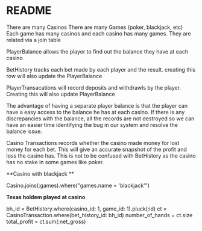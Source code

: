 # README


There are many Casinos
There are many Games (poker, blackjack, etc)
Each game has many casinos and each casino has many games.  They are related via a join table

PlayerBalance allows the player to find out the balance they have at each casino

BetHistory tracks each bet made by each player and the result.  creating this row will also update the PlayerBalance

PlayerTransacations will record deposits and withdrawls by the player.  Creating this will also update PlayerBalance

The advantage of having a separate player balance is that the player can have a easy access to the balance he has at each casino. If there is any discrepancies with the balance, all the records are not destroyed so we can have an easier time identifying the bug in our system and resolve the balance issue.

Casino Transactions records whether the casino made money for lost money for each bet.  This will give an accurate snapshot of the profit and loss the casino has. This is not to be confused with BetHistory as the casino has no stake in some games like poker.

**Casino with blackjack **

Casino.joins(:games).where("games.name = 'blackjack'")


**Texas holdem played at casino**

bh_id = BetHistory.where(casino_id: 1, game_id: 1).pluck(:id)
ct = CasinoTransaction.where(bet_history_id: bh_id)
number_of_hands = ct.size
total_profit = ct.sum(:net_gross)
